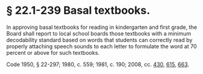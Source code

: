 # § 22.1-239 Basal textbooks.

<p>In approving basal textbooks for reading in kindergarten and first grade, the Board shall report to local school boards those textbooks with a minimum decodability standard based on words that students can correctly read by properly attaching speech sounds to each letter to formulate the word at 70 percent or above for such textbooks.</p><p>Code 1950, § 22-297; 1980, c. 559; 1981, c. 190; 2008, cc. <a href='http://lis.virginia.gov/cgi-bin/legp604.exe?081+ful+CHAP0430'>430</a>, <a href='http://lis.virginia.gov/cgi-bin/legp604.exe?081+ful+CHAP0615'>615</a>, <a href='http://lis.virginia.gov/cgi-bin/legp604.exe?081+ful+CHAP0663'>663</a>.</p>
